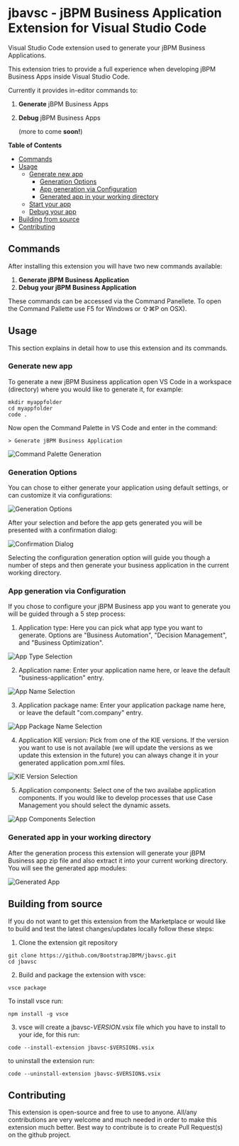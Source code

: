 # jbavsc - jBPM Business Application Extension for Visual Studio Code

Visual Studio Code extension used to generate your jBPM Business Applications.

This extension tries to provide a full experience when developing jBPM Business Apps
inside Visual Studio Code.

Currently it provides in-editor commands to:

1. **Generate** jBPM Business Apps
2. **Debug** jBPM Business Apps

    (more to come **soon!**)

**Table of Contents**

-   [Commands](#commands)
-   [Usage](#usage)
    -   [Generate new app](#generate-new-app)
        -   [Generation Options](#generation-options)
        -   [App generation via Configuration](#app-generation-via-configuration)
        -   [Generated app in your working directory](#generated-app-in-your-working-directory)
    -   [Start your app](#start-you-rapp)
    -   [Debug your app](#debug-your-app)
-   [Building from source](#building-from-source)
-   [Contributing](#contributing)

## Commands

After installing this extension you will have two new commands available:

1. **Generate jBPM Business Application**
2. **Debug your jBPM Business Application**

These commands can be accessed via the Command Panellete. To open the Command Pallette
use F5 for Windows or ⇧⌘P on OSX).

## Usage

This section explains in detail how to use this extension and its commands.

### Generate new app

To generate a new jBPM Business application open VS Code in a workspace (directory) where you would like to generate it, for example:

```
mkdir myappfolder
cd myappfolder
code .
```

Now open the Command Palette in VS Code and enter in the command:

```
> Generate jBPM Business Application
```

![Command Palette Generation](assets/cpGenerate.png)

### Generation Options

You can chose to either generate your application using default settings, or can customize it via configurations:

![Generation Options](assets/generationOptions.png)

After your selection and before the app gets generated you will be presented with a confirmation dialog:

![Confirmation Dialog](assets/confirmdialog.png)

Selecting the configuration generation option will guide you though a number of steps and then generate your business application in the current working directory.

### App generation via Configuration

If you chose to configure your jBPM Business app you want to generate you
will be guided through a 5 step process:

1. Application type: Here you can pick what app type you want to generate. Options are "Business Automation", "Decision Management", and "Business Optimization".

![App Type Selection](assets/configstep1.png)

2. Application name: Enter your application name here, or leave the default "business-application" entry.

![App Name Selection](assets/configstep2.png)

3. Application package name: Enter your application package name here, or leave the default "com.company" entry.

![App Package Name Selection](assets/configstep3.png)

4. Application KIE version: Pick from one of the KIE versions. If the version you want to use is not available (we will update the versions as we update this extension in the future) you can always change it in your generated application pom.xml files.

![KIE Version Selection](assets/configstep4.png)

5. Application components: Select one of the two availabe application components. If you would like to develop processes that use Case Management you should select the dynamic assets.

![App Components Selection](assets/configstep5.png)

### Generated app in your working directory

After the generation process this extension will generate your jBPM Business app zip file and also extract it into your current working directory. You will see the generated app modules:

![Generated App](assets/generatedApp.png)

## Building from source

If you do not want to get this extension from the Marketplace or would like to build and test
the latest changes/updates locally follow these steps:

1. Clone the extension git repository

```
git clone https://github.com/BootstrapJBPM/jbavsc.git
cd jbavsc
```

2. Build and package the extension with vsce:

```
vsce package
```

To install vsce run:

```
npm install -g vsce
```

3. vsce will create a jbavsc-$VERSION$.vsix file which you have to install to your ide, for this run:

```
code --install-extension jbavsc-$VERSION$.vsix
```

to uninstall the extension run:

```
code --uninstall-extension jbavsc-$VERSION$.vsix
```

## Contributing

This extension is open-source and free to use to anyone.
All/any contributions are very welcome and much needed in order to make this extension much better.
Best way to contribute is to create Pull Request(s) on the github project.
